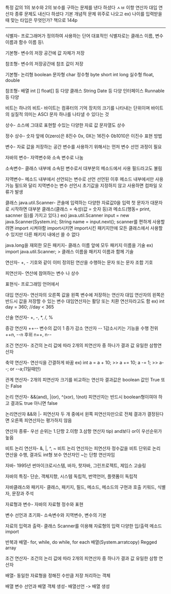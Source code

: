 특정 값의 1의 보수와 2의 보수를 구하는 문제를 낸다 하셨다 ㅅㅂ
이항 연산자 대입 연산자 종류 문제도 내신다 하셨다
기본 개념적 문제 위주로 나오고 ex) 나이를 입력받을 때 맞는 타입은 무엇인가?
책으로 144p 

-----------------------------------------------------------------------------------------------------------------------------------------------------------------------
식별자-
프로그래머가 정의하여 사용하는 단어
대표적인 식별자로는 클래스 이름, 변수 이름과 함수 이름 등\

기본형-
변수의 저장 공간에 값 자체가 저장

참조형-
변수의 저장공간에 참조 값이 저장

기본형-   논리형 boolean
	문자형 char
	정수형 byte short int long
	실수형 float, double

참조형-   배열 int [] float[] 등 다양
	클래스 String Date 등 다양
	인터페이스 Runnable 등 다양

비트는 하나의 비트-
바이트는 컴퓨터의 기억 장치의 크기를 나타내는 단위이며
바이트의 실질적 의미는 ASCI 문자 하나를 나타낼 수 있다는 것

상수-
소스에 그대로 표현할 수있는 다양한 자료 값
문자열도 상수

정수 상수-
숫자 앞에 0(zero)은 8진수
0x, 0X는 16진수
0b1010은 이진수 표현 방법

변수-
자료 값을 저장하는 공간
변수를 사용하기 위해서는 먼저 변수 선언 과정이 필요

자바의 변수-
자역변수와 소속 변수로 나눔

소속변수-
클래스 내부에 소속된 변수로서 대부분의 메소드에서 사용
필드라고도 불림

자역변수-
메소드 내부에서 선언되는 변수로 선언
선언된 이후 메소드 내부에서만 사용가능 
필드와 달리 지역변수는 변수 선언시 초기값을 지정하지 않고 사용하면 컴파일 오류가 발생

클래스 java.util.Scanner-
콘솔에 입력하는 다양한 자료값0을 입력
첫 문자가 대문자로 시작하면 대부분 클래스(클래스 = 속성(값 = 숫자 등)과 메소드(행동= print, sacnner 등)를 가지고 있다.)
ex)
java.util.Scanner input = new java.Scanner(System.in);
String name = input.next();
scanner를 편하게 사용할려면 import 시켜야함
import시키면 import시킨 패키지안에 모든 클래스에서 사용할 수 있지만 다른 패키지 내에선 쓸 수 없다 

java.long을 재외한 모든 패키지-
클래스 이름 앞에 모두 패키지 이름을 기술
ex)
import java.util.Scanner; > 클래스 이름을 패키지 이름과 함께 기술

연산자-
+, - 기호와 같이 이미 정의된 연산을 수행하는 문자 또는 문자 조합 기호

피연산자-
연산에 참여하는 변수 나 상수

표현식-
프로그래밍 언어에서

대입 연산자-
연산자의 오른쪽 값을 왼쪽 변수에 저장하는 연산자
대입 연산자의 왼쪽은 반드시 값을 저장할 수 있는 변수
대임연산자는 활당 또는 치환 연산자라고도 함
ex)
int day = 360; //day < 365

산술 연산자-
+, -, *, /, %

증강 연산자 ++--
변수의 값이 1 증가
감소 연산자 --
1감소시키는 기능을 수행
전위 ++n, --n
후위 n++, n--

조건 연산자-
조건의 논리 값에 따라 2개의 피연산자 중 하나가 결과 값
유일한 삼항연산자

축약 연산자-
연산식을 간결하게 바꿈
ex)
int a = a + 10; >> a += 10;
a -= 1; >> a--; or --a;(1일때만)

관계 연산자-
2개의 피연산자 크기를 비교하는 연산자
결과값은 boolean 값인 True 또는 False

논리 연산자-
&&(and), |(or), ^(xor), !(not) 피연산자는 반드시 boolean형이여야 하고 결과도 true 아니면 false

논리연산자 &&와 |-
피연산자 두 개 중에서 왼쪽 피연산자만으로 전체 결과가 결정된다면 오른쪽 피연산자는 평가하지 않음

연산자 종류-
우선 순위는 1.단항 2.이항 3.삼항 연산자
tip)
and보다 or이 우선순위가 높음

비트 논리 연산자-
&, |, ^, ~
비트 논리 연산자는 피연산자 정수값을 비트 단위로 논리 연산을 수행, 결과도 int형
보수 연산자인 ~는 단항 연산자임

자바-
1995년 썬마이크로시스템, 바자, 핫자바, 그린프로젝트, 제임스 고슬링

자바의 특징-
단순, 객체지향, 시스템 독립적, 번역언어, 플랫폼이 독립적

자바클래스와 패키지-
클래스, 패키지, 필드, 메소드, 메소드의 구현과 호출
키워드, 식별자, 문장과 주석

자료형과 변수-
자바의 자료형 정수와 표현

변수 선언과 초기화-
소속변수와 지역변수, 변수의 기본

자료의 입력과 출력-
클래스 Scanner를 이용해 자료형의 입력
다양한 입/출력 메소드
import

반복과 배열-
for, while, do while, for each
배열(System.arratcopy)
Regged array

조건 연산자-
조건의 논리 값에 따라 2개의 피연산자 중 하나가 결과 값
유일한 삼항 연산자

배열-
동일한 자료형을 정해진 수만큼 저장 처리하는 객체

배열 변수 선언과 배열 객체 생성-
배열선언 -> 배열 생성


